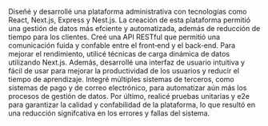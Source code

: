 Diseñé y desarrollé una plataforma administrativa con tecnologías 
como React, Next.js, Express y Nest.js. La creación de esta 
plataforma permitió una gestión de datos más efciente y 
automatizada, además de reducción de tiempo para los clientes. 
Creé una API RESTful que permitió una comunicación fuida y 
confable entre el front‑end y el back‑end. Para mejorar el 
rendimiento, utilicé técnicas de carga dinámica de datos 
utilizando Next.js. Además, desarrollé una interfaz de usuario 
intuitiva y fácil de usar para mejorar la productividad de los 
usuarios y reducir el tiempo de aprendizaje. Integré múltiples 
sistemas de terceros, como sistemas de pago y de correo 
electrónico, para automatizar aún más los procesos de gestión de 
datos. Por último, realicé pruebas unitarias y e2e para garantizar 
la calidad y confabilidad de la plataforma, lo que resultó en una 
reducción signifcativa en los errores y fallas del sistema. 